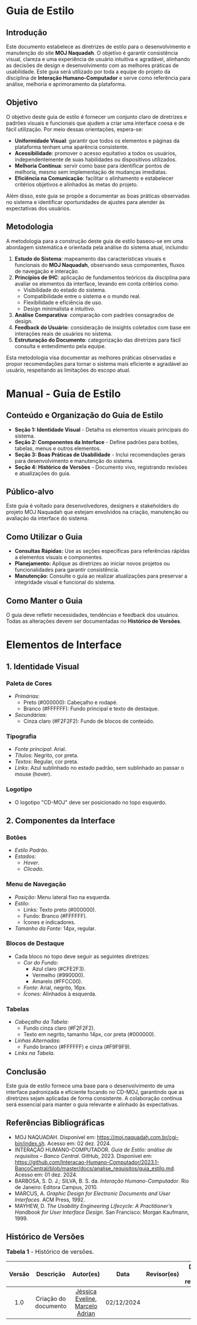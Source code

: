 # Guia de Estilo  

## Introdução  

Este documento estabelece as diretrizes de estilo para o desenvolvimento e manutenção do site **MOJ Naquadah**. O objetivo é garantir consistência visual, clareza e uma experiência de usuário intuitiva e agradável, alinhando as decisões de design e desenvolvimento com as melhores práticas de usabilidade. Este guia será utilizado por toda a equipe do projeto da disciplina de **Interação Humano-Computador** e serve como referência para análise, melhoria e aprimoramento da plataforma.  

## Objetivo  

O objetivo deste guia de estilo é fornecer um conjunto claro de diretrizes e padrões visuais e funcionais que ajudem a criar uma interface coesa e de fácil utilização. Por meio dessas orientações, espera-se:  

- **Uniformidade Visual**: garantir que todos os elementos e páginas da plataforma tenham uma aparência consistente.  
- **Acessibilidade**: promover o acesso equitativo a todos os usuários, independentemente de suas habilidades ou dispositivos utilizados.  
- **Melhoria Contínua**: servir como base para identificar pontos de melhoria, mesmo sem implementação de mudanças imediatas.  
- **Eficiência na Comunicação**: facilitar o alinhamento e estabelecer critérios objetivos e alinhados às metas do projeto.  

Além disso, este guia se propõe a documentar as boas práticas observadas no sistema e identificar oportunidades de ajustes para atender às expectativas dos usuários.  

## Metodologia  

A metodologia para a construção deste guia de estilo baseou-se em uma abordagem sistemática e orientada pela análise do sistema atual, incluindo:  

1. **Estudo do Sistema**: mapeamento das características visuais e funcionais do **MOJ Naquadah**, observando seus componentes, fluxos de navegação e interação.  
2. **Princípios de IHC**: aplicação de fundamentos teóricos da disciplina para avaliar os elementos da interface, levando em conta critérios como:  
   - Visibilidade do estado do sistema.  
   - Compatibilidade entre o sistema e o mundo real.  
   - Flexibilidade e eficiência de uso.  
   - Design minimalista e intuitivo.  
3. **Análise Comparativa**: comparação com padrões consagrados de design.  
4. **Feedback do Usuário**: consideração de insights coletados com base em interações reais de usuários no sistema.  
5. **Estruturação do Documento**: categorização das diretrizes para fácil consulta e entendimento pela equipe.  

Esta metodologia visa documentar as melhores práticas observadas e propor recomendações para tornar o sistema mais eficiente e agradável ao usuário, respeitando as limitações do escopo atual.  

# Manual - Guia de Estilo  

## Conteúdo e Organização do Guia de Estilo  

- **Seção 1: Identidade Visual** - Detalha os elementos visuais principais do sistema.  
- **Seção 2: Componentes da Interface** - Define padrões para botões, tabelas, menus e outros elementos.  
- **Seção 3: Boas Práticas de Usabilidade** - Inclui recomendações gerais para desenvolvimento e manutenção do sistema.  
- **Seção 4: Histórico de Versões** - Documento vivo, registrando revisões e atualizações do guia.  

## Público-alvo  

Este guia é voltado para desenvolvedores, designers e stakeholders do projeto MOJ Naquadah que estejam envolvidos na criação, manutenção ou avaliação da interface do sistema.  

## Como Utilizar o Guia  

- **Consultas Rápidas:** Use as seções específicas para referências rápidas a elementos visuais e componentes.  
- **Planejamento:** Aplique as diretrizes ao iniciar novos projetos ou funcionalidades para garantir consistência.  
- **Manutenção:** Consulte o guia ao realizar atualizações para preservar a integridade visual e funcional do sistema.  

## Como Manter o Guia  

O guia deve refletir necessidades, tendências e feedback dos usuários. Todas as alterações devem ser documentadas no **Histórico de Versões**.  

# Elementos de Interface  

## 1. Identidade Visual

### Paleta de Cores
- *Primárias*:
  - Preto (#000000): Cabeçalho e rodapé.
  - Branco (#FFFFFF): Fundo principal e texto de destaque.
- *Secundárias*:
  - Cinza claro (#F2F2F2): Fundo de blocos de conteúdo.

### Tipografia
- *Fonte principal*: Arial.  
- *Títulos*: Negrito, cor preta.  
- *Textos*: Regular, cor preta.  
- *Links*: Azul sublinhado no estado padrão, sem sublinhado ao passar o mouse (hover).  

### Logotipo
- O logotipo "CD-MOJ" deve ser posicionado no topo esquerdo. 

## 2. Componentes da Interface

### Botões
- *Estilo Padrão*.
- *Estados*:
  - *Hover*.
  - *Clicado*.

### Menu de Navegação
- *Posição*: Menu lateral fixo na esquerda.
- *Estilo*:
  - Links: Texto preto (#000000).
  - Fundo: Branco (#FFFFFF).
  - Ícones e indicadores. 
- *Tamanho da Fonte*: 14px, regular.

### Blocos de Destaque
- Cada bloco no topo deve seguir as seguintes diretrizes:
  - *Cor do Fundo*:
    - Azul claro (#CFE2F3).
    - Vermelho (#990000).
    - Amarelo (#FFCC00).
  - *Fonte*: Arial, negrito, 16px.
  - *Ícones*: Alinhados à esquerda.

### Tabelas
- *Cabeçalho da Tabela*:
  - Fundo cinza claro (#F2F2F2).
  - Texto em negrito, tamanho 14px, cor preta (#000000).  
- *Linhas Alternadas*:
  - Fundo branco (#FFFFFF) e cinza (#F9F9F9).
- *Links na Tabela*.

## Conclusão  

Este guia de estilo fornece uma base para o desenvolvimento de uma interface padronizada e eficiente focando no CD-MOJ, garantindo que as diretrizes sejam aplicadas de forma consistente. A colaboração contínua será essencial para manter o guia relevante e alinhado às expectativas. 

## **Referências Bibliográficas**  

- MOJ NAQUADAH. Disponível em: <https://moj.naquadah.com.br/cgi-bin/index.sh>. Acesso em: 02 dez. 2024.  
- INTERAÇÃO HUMANO-COMPUTADOR. *Guia de Estilo: análise de requisitos – Banco Central*. GitHub, 2023. Disponível em: <https://github.com/Interacao-Humano-Computador/2023.1-BancoCentral/blob/master/docs/analise_requisitos/guia_estilo.md>. Acesso em: 01 dez. 2024.  
- BARBOSA, S. D. J.; SILVA, B. S. da. *Interação Humano-Computador*. Rio de Janeiro: Editora Campus, 2010.  
- MARCUS, A. *Graphic Design for Electronic Documents and User Interfaces*. ACM Press, 1992.  
- MAYHEW, D. *The Usability Engineering Lifecycle: A Practitioner’s Handbook for User Interface Design*. San Francisco: Morgan Kaufmann, 1999.  

## Histórico de Versões

<font size="3"><p style="text-align: left">**Tabela 1** - Histórico de versões.</p></font>

|Versão|Descrição|Autor(es)|Data|Revisor(es)|Data de revisão|
|:---:|:---:|:---:|:---:|:---:|:---:|
|1.0|Criação do documento|[Jéssica Eveline](https://github.com/xzxjesse), [Marcelo Adrian](https://github.com/Marcelo-Adrian)|02/12/2024|||